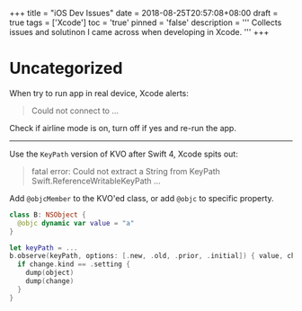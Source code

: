 +++
title       = "iOS Dev Issues"
date        = 2018-08-25T20:57:08+08:00
draft       = true
tags        = ['Xcode']
toc         = 'true'
pinned      = 'false'
description = '''
Collects issues and solutinon I came across when developing in Xcode.
'''
+++

# Uncategorized

When try to run app in real device, Xcode alerts:

> Could not connect to ...

Check if airline mode is on, turn off if yes and re-run the app.

---

Use the `KeyPath` version of KVO after Swift 4, Xcode spits out:

> fatal error: Could not extract a String from KeyPath Swift.ReferenceWritableKeyPath ...

Add `@objcMember` to the KVO'ed class, or add `@objc` to specific property.

```swift
class B: NSObject {
  @objc dynamic var value = "a"
}

let keyPath = ...
b.observe(keyPath, options: [.new, .old, .prior, .initial]) { value, change in
  if change.kind == .setting {
    dump(object)
    dump(change)
  }
}
```
